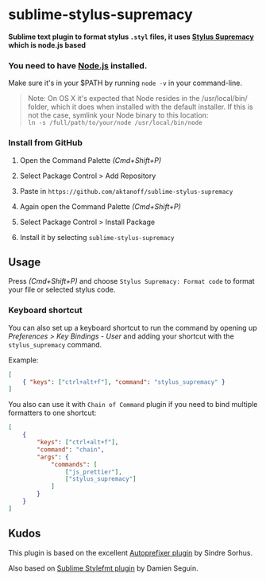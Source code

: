 # sublime-stylus-supremacy

__Sublime text plugin to format stylus `.styl` files,
it uses [Stylus Supremacy](https://github.com/ThisIsManta/stylus-supremacy) which is node.js based__

### You need to have [Node.js](http://nodejs.org) installed.
Make sure it's in your $PATH by running `node -v` in your command-line.

> Note: On OS X it's expected that Node resides in the /usr/local/bin/ folder, which it does when installed with the default installer. If this is not the case, symlink your Node binary to this location:  
`ln -s /full/path/to/your/node /usr/local/bin/node`

### Install from GitHub

1) Open the Command Palette *(Cmd+Shift+P)*

2) Select Package Control > Add Repository

3) Paste in ``https://github.com/aktanoff/sublime-stylus-supremacy``

4) Again open the Command Palette *(Cmd+Shift+P)*

5) Select Package Control > Install Package

6) Install it by selecting `sublime-stylus-supremacy`

## Usage 

Press *(Cmd+Shift+P)* and choose `Stylus Supremacy: Format code` to format your file or selected stylus code.

### Keyboard shortcut

You can also set up a keyboard shortcut to run the command by opening up *Preferences > Key Bindings - User* and adding your shortcut with the `stylus_supremacy` command.

Example:

```json
[
	{ "keys": ["ctrl+alt+f"], "command": "stylus_supremacy" }
]
```

You also can use it with `Chain of Command` plugin if you need to bind multiple formatters to one shortcut:

```json
[
	{
		"keys": ["ctrl+alt+f"],
		"command": "chain",
		"args": {
			"commands": [
				["js_prettier"],
				["stylus_supremacy"]
			]
		}
	}
]
```

## Kudos
This plugin is based on the excellent [Autoprefixer plugin](https://github.com/sindresorhus/sublime-autoprefixer) by Sindre Sorhus.

Also based on [Sublime Stylefmt plugin](https://github.com/dmnsgn/sublime-stylefmt) by Damien Seguin.
